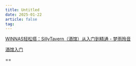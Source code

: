 ```yaml
---
title: Untitled
date: 2025-01-22
article: false
tag:
---
```


[WINNAS轻松搭：SillyTavern（酒馆）从入门到精通 - 梦雨玲音](https://www.rainlain.com/index.php/2024/11/19/2645/)

[酒馆入门](https://sqivg8d05rm.feishu.cn/wiki/space/7300166716040101891)

==
